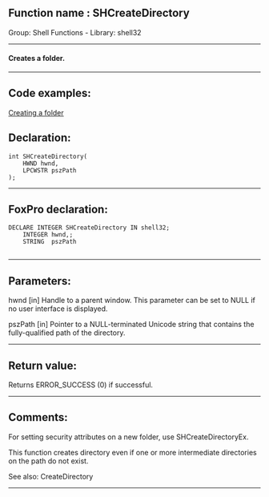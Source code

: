 
## Function name : SHCreateDirectory
Group: Shell Functions - Library: shell32    
***  


#### Creates a folder.
***  


## Code examples:
[Creating a folder](../../samples/sample_001.md)  

## Declaration:
```foxpro  
int SHCreateDirectory(
	HWND hwnd,
	LPCWSTR pszPath
);  
```  
***  


## FoxPro declaration:
```foxpro  
DECLARE INTEGER SHCreateDirectory IN shell32;
	INTEGER hwnd,;
	STRING  pszPath
  
```  
***  


## Parameters:
hwnd
[in] Handle to a parent window. This parameter can be set to NULL if no user interface is displayed.

pszPath
[in] Pointer to a NULL-terminated Unicode string that contains the fully-qualified path of the directory.   
***  


## Return value:
Returns ERROR_SUCCESS (0) if successful.  
***  


## Comments:
For setting security attributes on a new folder, use SHCreateDirectoryEx.  
  
This function creates directory even if one or more intermediate directories on the path do not exist.  
  
See also: CreateDirectory   
  
***  

